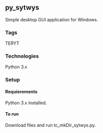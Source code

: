 ## py_sytwys
Simple desktop GUI application for Windows.


### Tags
TERYT

### Technologies
Python 3.x

### Setup
#### Requierements
Python 3.x installed.
#### To run
Download files and run tc_mkDir_sytwys.py.
